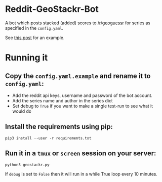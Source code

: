 # Reddit-GeoStackr-Bot

A bot which posts stacked (added) scores to [/r/geoguessr](https://reddit.com/r/geoguessr) for series as specified in the `config.yaml`.

See [this post](https://www.reddit.com/r/geoguessr/comments/j6wzvj/3_october_streak_stacker_2/g87hqfh?utm_source=share&utm_medium=web2x&context=3) for an example.


# Running it

## Copy the `config.yaml.example` and rename it to `config.yaml`:

* Add the reddit api keys, username and password of the bot account.
* Add the series name and author in the series dict
* Set debug to `True` if you want to make a single test-run to see what it would do

## Install the requirements using pip:

`pip3 install --user -r requirements.txt`

## Run it in a `tmux` or `screen` session on your server:

`python3 geostackr.py`

If `debug` is set to `False` then it will run in a while True loop every 10 minutes.
